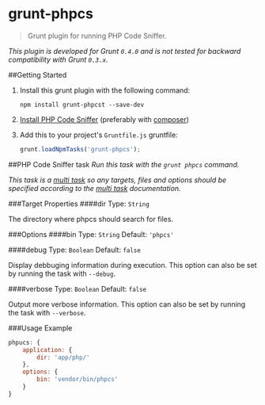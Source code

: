 # grunt-phpcs

> Grunt plugin for running PHP Code Sniffer.

_This plugin is developed for Grunt `0.4.0` and is not tested for backward compatibility with Grunt `0.3.x`._


##Getting Started
1. Install this grunt plugin with the following command:

	```shell
	npm install grunt-phpcst --save-dev
	```


2. [Install PHP Code Sniffer](https://github.com/squizlabs/PHP_CodeSniffer#installation) (preferably with [composer](https://github.com/composer/composer))
3. Add this to your project's `Gruntfile.js` gruntfile:

	```js
	grunt.loadNpmTasks('grunt-phpcs');
	```


##PHP Code Sniffer task
_Run this task with the `grunt phpcs` command._

_This task is a [multi task][] so any targets, files and options should be specified according to the [multi task][] documentation._

[multi task]: https://github.com/gruntjs/grunt/wiki/Configuring-tasks

###Target Properties
####dir
Type: `String`

The directory where phpcs should search for files.

###Options
####bin
Type: `String`  Default: `'phpcs'`

####debug
Type: `Boolean` Default: `false`

Display debbuging information during execution. This option can also be set by running the task with `--debug`.

####verbose
Type: `Boolean` Default: `false`

Output more verbose information. This option can also be set by running the task with `--verbose`.

###Usage Example

```js
phpucs: {
	application: {
		dir: 'app/php/'
	},
	options: {
		bin: 'vendor/bin/phpcs'
	}
}
```